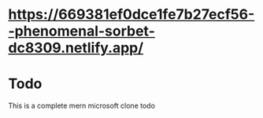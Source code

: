 # https://669381ef0dce1fe7b27ecf56--phenomenal-sorbet-dc8309.netlify.app/
# Todo
This is a complete mern microsoft clone todo
